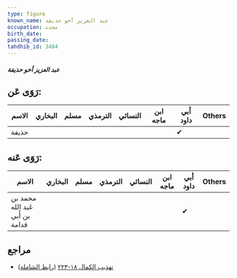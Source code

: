 ```yaml
---
type: figure
known_name: عبد العزيز أخو حذيفة
occupation: محدث
birth_date:
passing_date:
tahdhib_id: 3484
---
```

##### عبد العزيز أخو حذيفة

## رَوَى عَن:
| الاسم | البخاري | مسلم | الترمذي | النسائي | ابن ماجه | أبي داود | Others |
| ----- | ------- | ---- | ------- | ------- | -------- | -------- | ------ |
| حذيفة |         |      |         |         |          | ✔        |        |
## رَوَى عَنه:
| الاسم                           | البخاري | مسلم | الترمذي | النسائي | ابن ماجه | أبي داود | Others |
| ------------------------------- | ------- | ---- | ------- | ------- | -------- | -------- | ------ |
| محمد بن عَبد الله بن أَبي قدامة |         |      |         |         |          | ✔        |        |
## مراجع
- [تهذيب الكمال ١٨-٢٢٣](obsidian://open?vault=Tahdhib-al-Kamal&file=Figures/٣٤٨٤-عبد%20العزيز%20أخو%20حذيفة) ([رابط الشاملة](https://shamela.ws/book/3722/9256))